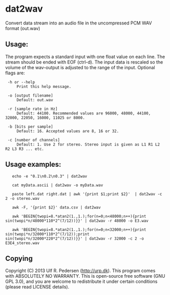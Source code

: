 # dat2wav
Convert data stream into an audio file in the uncompressed PCM WAV format (out.wav)

## Usage:

The program expects a standard input with one float value on each line. The stream should be ended with EOF (ctrl-d). The input data is rescaled so the volume of the wav-output is adjusted to the range of the input. Optional flags are:
```
 -h or --help
     Print this help message.

 -o [output filename]
     Default: out.wav

 -r [sample rate in Hz]
     Default: 44100. Recommended values are 96000, 48000, 44100, 32000, 22050, 16000, 11025 or 8000.

 -b [bits per sample]
     Default: 16. Accepted values are 8, 16 or 32.

 -c [number of channels]
     Default: 1. Use 2 for stereo. Stereo input is given as L1 R1 L2 R2 L3 R3 ... etc.
```

## Usage examples: 
```
   echo -e "0.1\n0.2\n0.3" | dat2wav

   cat myData.ascii | dat2wav -o myData.wav

   paste left.dat right.dat | awk '{print $1;print $2}'  | dat2wav -c 2 -o stereo.wav

   awk -F, '{print $2}' data.csv | dat2wav

   awk 'BEGIN{twopi=8.*atan2(1.,1.);for(n=0;n<48000;n++){print sin(twopi*n/48000*110*2^(7/12))}}' | dat2wav -r 48000 -o E3.wav

   awk 'BEGIN{twopi=8.*atan2(1.,1.);for(n=0;n<32000;n++){print sin(twopi*n/32000*110*2^(7/12));print sin(twopi*n/32000*220*2^(7/12))}}' | dat2wav -r 32000 -c 2 -o E3E4_stereo.wav
```

## Copying
Copyright (C) 2013 Ulf R. Pedersen (http://urp.dk). This program comes with ABSOLUTELY NO WARRANTY. 
This is open-source free software (GNU GPL 3.0), and you are welcome to redistribute it under certain conditions (please read LICENSE details).


